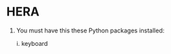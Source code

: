 HERA
=================================

1. You must have this these Python packages installed:

    i. keyboard
